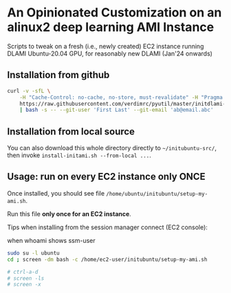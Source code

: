 # An Opinionated Customization on an alinux2 deep learning AMI Instance

Scripts to tweak on a fresh (i.e., newly created) EC2 instance running DLAMI Ubuntu-20.04 GPU,
for reasonably new DLAMI (Jan'24 onwards)

## Installation from github

```bash
curl -v -sfL \
    -H "Cache-Control: no-cache, no-store, must-revalidate" -H "Pragma: no-cache" -H "Expires: 0" \
    https://raw.githubusercontent.com/verdimrc/pyutil/master/initdlami-ub2004-gpu/install-initami.sh \
    | bash -s -- --git-user 'First Last' --git-email 'ab@email.abc'
```

## Installation from local source

You can also download this whole directory directly to `~/initubuntu-src/`,
then invoke `install-initami.sh --from-local ...`.

## Usage: run on every EC2 instance only ONCE

Once installed, you should see file `/home/ubuntu/initubuntu/setup-my-ami.sh`.

Run this file **only once for an EC2 instance**.

Tips when installing from the session manager connect (EC2 console):

when whoami shows ssm-user

```bash
sudo su -l ubuntu
cd ; screen -dm bash -c /home/ec2-user/initubuntu/setup-my-ami.sh

# ctrl-a-d
# screen -ls
# screen -x
```

